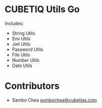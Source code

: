# CUBETIQ Utils Go

Includes:

- String Utils
- Env Utils
- Jwt Utils
- Password Utils
- File Utils
- Number Utils
- Date Utils

# Contributors

- Sambo Chea <sombochea@cubetiqs.com>
